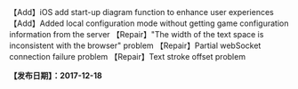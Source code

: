 【Add】iOS add start-up diagram function to enhance user experiences
【Add】Added local configuration mode without getting game configuration information from the server
【Repair】"The width of the text space is inconsistent with the browser" problem
【Repair】Partial webSocket connection failure problem
【Repair】Text stroke offset problem

**【发布日期】：2017-12-18**